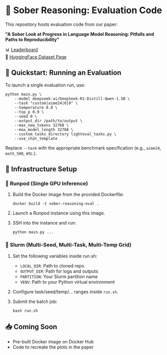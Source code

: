 # 🧠 Sober Reasoning: Evaluation Code

This repository hosts evaluation code from our paper:

**"A Sober Look at Progress in Language Model Reasoning: Pitfalls and Paths to Reproducibility"**

📊 [Leaderboard](https://bethgelab.github.io/sober_reasoning/)  
🧪 [HuggingFace Dataset Page](https://huggingface.co/datasets/bethgelab/sober_reasoning)

## 🚀 Quickstart: Running an Evaluation

To launch a single evaluation run, use:
```
python main.py \
    --model deepseek-ai/DeepSeek-R1-Distill-Qwen-1.5B \
    --task "custom|aime24|0|0" \
    --temperature 0.8 \
    --top_p 0.9 \
    --seed 0 \
    --output_dir /path/to/output \
    --max_new_tokens 32768 \
    --max_model_length 32768 \
    --custom_tasks_directory lighteval_tasks.py \
    --use_chat_template
```
Replace `--task` with the appropriate benchmark specification (e.g., `aime24`, `math_500`, etc.).

## 🧱 Infrastructure Setup
### 🔁 Runpod (Single GPU Inference)

1. Build the Docker image from the provided Dockerfile:
   ```
   docker build -t sober-reasoning-eval .
   ```

2. Launch a Runpod instance using this image.

3. SSH into the instance and run:
   ```
   python main.py ...
   ```

### 🧵 Slurm (Multi-Seed, Multi-Task, Multi-Temp Grid)

1. Set the following variables inside run.sh:
   - `LOCAL_DIR`: Path to cloned repo
   - `OUTPUT_DIR`: Path for logs and outputs
   - `PARTITION`: Your Slurm partition name
   - `VENV`: Path to your Python virtual environment

2. Configure task/seed/temp/... ranges inside `run.sh`.

3. Submit the batch job:
   ```
   bash run.sh
   ```

## 📥 Coming Soon

- Pre-built Docker image on Docker Hub
- Code to recreate the plots in the paper

